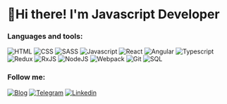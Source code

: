 # 👋Hi there! I'm Javascript Developer

### Languages and tools:

![HTML](https://img.shields.io/badge/HTML-eb702f) ![CSS](https://img.shields.io/badge/CSS-254bdd) ![SASS](https://img.shields.io/badge/SASS-c76494) ![Javascript](https://img.shields.io/badge/Javascript-efd81d) ![React](https://img.shields.io/badge/React-61dafb) ![Angular](https://img.shields.io/badge/Angular-red) ![Typescript](https://img.shields.io/badge/Typescript-3178c6) ![Redux](https://img.shields.io/badge/Redux-764abc) ![RxJS](https://img.shields.io/badge/RxJS-dc0090) ![NodeJS](https://img.shields.io/badge/NodeJS-8cc84b) ![Webpack](https://img.shields.io/badge/Webpack-8ed6fb) ![Git](https://img.shields.io/badge/Git-f05030) ![SQL](https://img.shields.io/badge/SQL-ffb200)

### Follow me:

[![Blog](https://img.shields.io/badge/Blog-b8b8b8)](https://teletype.in/@grchff) [![Telegram](https://img.shields.io/badge/Telegram-259bd8)](https://t.me/grchff) [![Linkedin](https://img.shields.io/badge/Linkedin-2764ac)](https://www.linkedin.com/in/grchff/)
